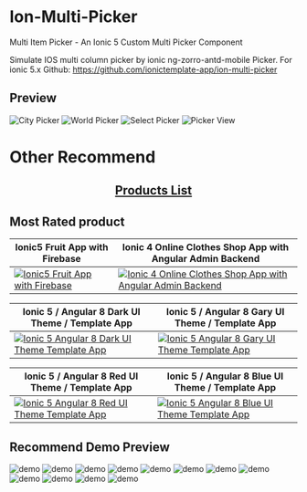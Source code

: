 # Ion-Multi-Picker
Multi Item Picker - An Ionic 5 Custom Multi Picker Component

Simulate IOS multi column picker by ionic ng-zorro-antd-mobile Picker.
For ionic 5.x
Github: https://github.com/ionictemplate-app/ion-multi-picker


## Preview
![City Picker](https://github.com/ionictemplate-app/ion-multi-picker/blob/master/src/assets/images/demo/picker1.gif?raw=true)
![World Picker](https://github.com/ionictemplate-app/ion-multi-picker/blob/master/src/assets/images/demo/picker2.gif?raw=true)
![Select Picker](https://github.com/ionictemplate-app/ion-multi-picker/blob/master/src/assets/images/demo/picker3.gif?raw=true)
![Picker View](https://github.com/ionictemplate-app/ion-multi-picker/blob/master/src/assets/images/demo/picker4.gif?raw=true)





# Other Recommend

<h2 align="center">
  <a href="https://codecanyon.net/user/captain96778/portfolio">Products List</a> </h2>
  
##  Most Rated  product 
| Ionic5 Fruit App with Firebase  | Ionic 4 Online Clothes Shop App with Angular Admin Backend |
| ------------- | ------------- |
| <a href="https://codecanyon.net/item/ionic5-fruit-app-with-firebase/24448819" rel="Ionic5 Fruit App with Firebase">![Ionic5 Fruit App with Firebase](https://github.com/ionictemplate-app/ion-multi-picker/blob/master/src/assets/images/ionic-fruit.jpg) </a> |  <a href="https://codecanyon.net/item/ionic-4-online-clothes-shop-app-with-angular-admin-backend/25007518" rel="Ionic 5 angular 8 gray theme  Mobile app UI"> ![Ionic 4 Online Clothes Shop App with Angular Admin Backend ](https://github.com/ionictemplate-app/ion-multi-picker/blob/master/src/assets/images/ionic-clothes.jpg) </a>| 


| Ionic 5 / Angular 8 Dark UI Theme / Template App  | Ionic 5 / Angular 8 Gary UI Theme / Template App |
| ------------- | ------------- |
| <a href="https://codecanyon.net/item/ionic-5-angular-8-dark-ui-theme-template-app-starter-app/25261503" rel="Ionic 5 / Angular 8 Dark UI Theme / Template App">![Ionic 5 Angular 8 Dark UI Theme Template App](https://github.com/ionictemplate-app/ion-multi-picker/blob/master/src/assets/images/ionic-dark.jpg) </a> |  <a href="https://codecanyon.net/item/ionic-5-angular-8-gray-ui-theme-template-app-starter-app/25267829" rel="Ionic 5 angular 8 gray theme  Mobile app UI"> ![Ionic 5  Angular 8 Gary UI Theme  Template App ](https://github.com/ionictemplate-app/ion-multi-picker/blob/master/src/assets/images/ionic-gray.jpg) </a>| 

| Ionic 5 / Angular 8 Red UI Theme / Template App  | Ionic 5 / Angular 8 Blue UI Theme / Template App |
| ------------- | ------------- |
| <a href="https://codecanyon.net/item/ionic-5-angular-8-red-ui-theme-template-app-starter-app/25287143" rel="Ionic 5 / Angular 8 Dark UI Theme / Template App">![Ionic 5 Angular 8 Red UI Theme Template App](https://github.com/ionictemplate-app/ion-multi-picker/blob/master/src/assets/images/red.jpg) </a> |  <a href="https://codecanyon.net/item/ionic-5-angular-8-ui-blue-theme-template-app-starter-app/25179998" rel="Ionic 5 angular 8 gray theme  Mobile app UI"> ![Ionic 5  Angular 8 Blue UI Theme  Template App ](https://github.com/ionictemplate-app/ion-multi-picker/blob/master/src/assets/images/blue.jpg) </a>| 


## Recommend Demo Preview
![demo](https://github.com/ionictemplate-app/ion-multi-picker/blob/master/src/assets/images/gif/preview01.gif)
![demo](https://github.com/ionictemplate-app/ion-multi-picker/blob/master/src/assets/images/gif/preview02.gif)
![demo](https://github.com/ionictemplate-app/ion-multi-picker/blob/master/src/assets/images/gif/preview03.gif)
![demo](https://github.com/ionictemplate-app/ion-multi-picker/blob/master/src/assets/images/gif/preview04.gif)
![demo](https://github.com/ionictemplate-app/ion-multi-picker/blob/master/src/assets/images/gif/preview05.gif)
![demo](https://github.com/ionictemplate-app/ion-multi-picker/blob/master/src/assets/images/gif/preview06.gif)
![demo](https://github.com/ionictemplate-app/ion-multi-picker/blob/master/src/assets/images/gif/preview07.gif)
![demo](https://github.com/ionictemplate-app/ion-multi-picker/blob/master/src/assets/images/gif/preview08.gif)
![demo](https://github.com/ionictemplate-app/ion-multi-picker/blob/master/src/assets/images/gif/preview09.gif)
![demo](https://github.com/ionictemplate-app/ion-multi-picker/blob/master/src/assets/images/gif/preview10.gif)
![demo](https://github.com/ionictemplate-app/ion-multi-picker/blob/master/src/assets/images/gif/preview11.gif)
![demo](https://github.com/ionictemplate-app/ion-multi-picker/blob/master/src/assets/images/gif/preview12.gif)
